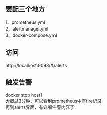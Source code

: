 ## 要配三个地方

1、prometheus.yml  
2、alertmanager.yml  
3、docker-compose.yml  

## 访问

http://localhost:9093/#/alerts  

## 触发告警

docker stop host1  
大概过3分钟，可以看到prometheus中有fire记录  
再到alerts界面，有详细告警内容了  